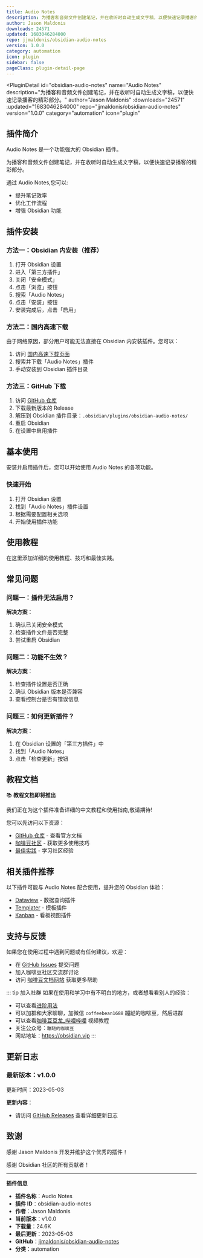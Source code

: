 ```yaml
---
title: Audio Notes
description: 为播客和音频文件创建笔记，并在收听时自动生成文字稿，以便快速记录播客的精彩部分。
author: Jason Maldonis
downloads: 24571
updated: 1683046284000
repo: jjmaldonis/obsidian-audio-notes
version: 1.0.0
category: automation
icon: plugin
sidebar: false
pageClass: plugin-detail-page
---
```


<PluginDetail
  id="obsidian-audio-notes"
  name="Audio Notes"
  description="为播客和音频文件创建笔记，并在收听时自动生成文字稿，以便快速记录播客的精彩部分。"
  author="Jason Maldonis"
  :downloads="24571"
  :updated="1683046284000"
  repo="jjmaldonis/obsidian-audio-notes"
  version="1.0.0"
  category="automation"
  icon="plugin"
>

<!-- AUTO_GENERATED_START -->
## 插件简介

Audio Notes 是一个功能强大的 Obsidian 插件。

为播客和音频文件创建笔记，并在收听时自动生成文字稿，以便快速记录播客的精彩部分。

通过 Audio Notes,您可以:

- 提升笔记效率
- 优化工作流程
- 增强 Obsidian 功能

<!-- AUTO_GENERATED_END -->

<!-- AUTO_GENERATED_START -->
## 插件安装

### 方法一：Obsidian 内安装（推荐）

1. 打开 Obsidian 设置
2. 进入「第三方插件」
3. 关闭「安全模式」
4. 点击「浏览」按钮
5. 搜索「Audio Notes」
6. 点击「安装」按钮
7. 安装完成后，点击「启用」

### 方法二：国内高速下载

由于网络原因，部分用户可能无法直接在 Obsidian 内安装插件。您可以：

1. 访问 [国内高速下载页面](/zh/documentation/obsidian-plugins-download.html)
2. 搜索并下载「Audio Notes」插件
3. 手动安装到 Obsidian 插件目录

### 方法三：GitHub 下载

1. 访问 [GitHub 仓库](https://github.com/jjmaldonis/obsidian-audio-notes)
2. 下载最新版本的 Release
3. 解压到 Obsidian 插件目录：`.obsidian/plugins/obsidian-audio-notes/`
4. 重启 Obsidian
5. 在设置中启用插件

## 基本使用

安装并启用插件后，您可以开始使用 Audio Notes 的各项功能。

### 快速开始

1. 打开 Obsidian 设置
2. 找到「Audio Notes」插件设置
3. 根据需要配置相关选项
4. 开始使用插件功能

<!-- AUTO_GENERATED_END -->

<!-- CUSTOM_CONTENT_START:tutorial -->
## 使用教程

在这里添加详细的使用教程、技巧和最佳实践。

<!-- CUSTOM_CONTENT_END:tutorial -->

<!-- SHARED_CONTENT_START -->
## 常见问题

### 问题一：插件无法启用？

**解决方案**：
1. 确认已关闭安全模式
2. 检查插件文件是否完整
3. 尝试重启 Obsidian

### 问题二：功能不生效？

**解决方案**：
1. 检查插件设置是否正确
2. 确认 Obsidian 版本是否兼容
3. 查看控制台是否有错误信息

### 问题三：如何更新插件？

**解决方案**：
1. 在 Obsidian 设置的「第三方插件」中
2. 找到「Audio Notes」
3. 点击「检查更新」按钮

## 教程文档

📚 **教程文档即将推出**

我们正在为这个插件准备详细的中文教程和使用指南,敬请期待!

您可以先访问以下资源：
- [GitHub 仓库](https://github.com/jjmaldonis/obsidian-audio-notes) - 查看官方文档
- [咖啡豆社区](/zh/bases/) - 获取更多使用技巧
- [最佳实践](/zh/best-practices/) - 学习社区经验

## 相关插件推荐

以下插件可能与 Audio Notes 配合使用，提升您的 Obsidian 体验：

- [Dataview](/zh/plugins/dataview.html) - 数据查询插件
- [Templater](/zh/plugins/templater-obsidian.html) - 模板插件
- [Kanban](/zh/plugins/obsidian-kanban.html) - 看板视图插件

## 支持与反馈

如果您在使用过程中遇到问题或有任何建议，欢迎：

- 在 [GitHub Issues](https://github.com/jjmaldonis/obsidian-audio-notes/issues) 提交问题
- 加入咖啡豆社区交流群讨论
- 访问 [咖啡豆文档网站](https://obsidian.vip) 获取更多帮助

::: tip 加入社群
如果在使用和学习中有不明白的地方，或者想看看别人的经验：
- 可以查看[进阶用法](/zh/advanced)
- 可以加群和大家聊聊，加微信 `coffeebean1688` 蹦跶的咖啡豆，然后进群
- 可以查看[咖啡豆豆龙_哔哩哔哩](https://space.bilibili.com/618777356) 视频教程
- 关注公众号：`蹦跶的咖啡豆`
- 网站地址：https://obsidian.vip
:::
<!-- SHARED_CONTENT_END -->

<!-- AUTO_GENERATED_START -->
## 更新日志

### 最新版本：v1.0.0

更新时间：2023-05-03

**更新内容**：
- 请访问 [GitHub Releases](https://github.com/jjmaldonis/obsidian-audio-notes/releases) 查看详细更新日志

## 致谢

感谢 Jason Maldonis 开发并维护这个优秀的插件！

感谢 Obsidian 社区的所有贡献者！

---

**插件信息**
- **插件名称**：Audio Notes
- **插件 ID**：obsidian-audio-notes
- **作者**：Jason Maldonis
- **当前版本**：v1.0.0
- **下载量**：24.6K
- **最后更新**：2023-05-03
- **GitHub**：[jjmaldonis/obsidian-audio-notes](https://github.com/jjmaldonis/obsidian-audio-notes)
- **分类**：automation
<!-- AUTO_GENERATED_END -->

</PluginDetail>

